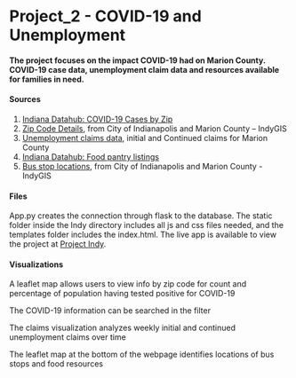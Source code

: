 # Project_2 - COVID-19 and Unemployment

#### The project focuses on the impact COVID-19 had on Marion County. COVID-19 case data, unemployment claim data and resources available for families in need.

#### Sources
1. [Indiana Datahub: COVID-19 Cases by Zip](https://hub.mph.in.gov/dataset/covid-19-cases-by-zip)
2. [Zip Code Details](https://data.indy.gov/search?collection=Dataset&q=boundaries), from City of Indianapolis and Marion County – IndyGIS
3. [Unemployment claims data](http://www.hoosierdata.in.gov/dpage.asp?id=58&view_number=2&menu_level=&panel_number=2), initial and Continued claims for Marion County
4. [Indiana Datahub: Food pantry listings](https://hub.mph.in.gov/dataset/food-pantries-in-marion-county)
5. [Bus stop locations](https://data.indy.gov/search?collection=Dataset&q=transportation), from City of Indianapolis and Marion County - IndyGIS

#### Files
App.py creates the connection through flask to the database. The static folder inside the Indy directory includes all js and css files needed, and the templates folder includes the index.html. The live app is available to view the project at [Project Indy](https://projectindy.herokuapp.com/).

#### Visualizations

A leaflet map allows users to view info by zip code for count and percentage of population having tested positive for COVID-19  

The COVID-19 information can be searched in the filter  

The claims visualization analyzes weekly initial and continued unemployment claims over time  

The leaflet map at the bottom of the webpage identifies locations of bus stops and food resources











